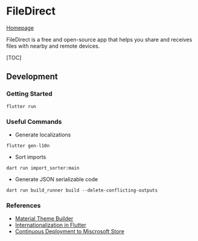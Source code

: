 # FileDirect

[Homepage](https://filedirect.zeroblue.xyz/)

FileDirect is a free and open-source app that helps you share and receives files with nearby and remote devices.

[TOC]

## Development

### Getting Started

```
flutter run
```

### Useful Commands
- Generate localizations
```
flutter gen-l10n
```
- Sort imports
```
dart run import_sorter:main
```
- Generate JSON serializable code
```
dart run build_runner build --delete-conflicting-outputs
```

### References
- [Material Theme Builder](https://m3.material.io/theme-builder)
- [Internationalization in Flutter](https://docs.flutter.dev/ui/accessibility-and-localization/internationalization)
- [Continuous Deployment to Miscrosoft Store](https://docs.flutter.dev/deployment/windows#github-actions-cicd)
